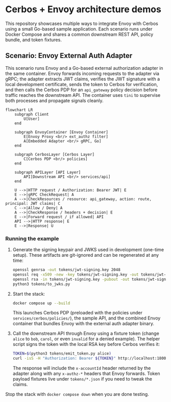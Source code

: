 # Cerbos + Envoy architecture demos

This repository showcases multiple ways to integrate Envoy with Cerbos using a small
Go-based sample application. Each scenario runs under Docker Compose and shares a
common downstream REST API, policy bundle, and token fixtures.

## Scenario: Envoy External Auth Adapter

This scenario runs Envoy and a Go-based external authorization adapter in the same container. Envoy forwards incoming requests to the adapter via gRPC; the adapter extracts JWT claims, verifies the JWT signature with a local development certificate, sends the token to Cerbos for verification, and then calls the Cerbos PDP for an `api_gateway` policy decision before traffic reaches the downstream API. The container uses `tini` to supervise both processes and propagate signals cleanly.

```mermaid
flowchart LR
    subgraph Client
        U[User]
    end

    subgraph EnvoyContainer [Envoy Container]
        E[Envoy Proxy <br/> ext_authz filter]
        A[Embedded Adapter <br/> gRPC, Go]
    end

    subgraph CerbosLayer [Cerbos Layer]
        C[Cerbos PDP <br/> policies]
    end

    subgraph APILayer [API Layer]
        API[Downstream API <br/> services/api]
    end

    U -->|HTTP request / Authorization: Bearer JWT| E
    E -->|gRPC CheckRequest| A
    A -->|CheckResources / resource: api_gateway, action: route, principal: JWT claims| C
    C -->|Allow / Deny| A
    A -->|CheckResponse / headers + decision| E
    E -->|Forward request / if allowed| API
    API -->|HTTP response| E
    E -->|Response| U
```

### Running the example

1. Generate the signing keypair and JWKS used in development (one-time setup). These artifacts are git-ignored and can be regenerated at any time:

   ```sh
   openssl genrsa -out tokens/jwt-signing.key 2048
   openssl req -x509 -new -key tokens/jwt-signing.key -out tokens/jwt-signing.crt -days 365 -subj "/CN=envoy-adapter"
   openssl rsa -in tokens/jwt-signing.key -pubout -out tokens/jwt-signing.pub.pem
   python3 tokens/to_jwks.py
   ```

2. Start the stack:

   ```sh
   docker compose up --build
   ```

   This launches Cerbos PDP (preloaded with the policies under `services/cerbos/policies/`), the sample API, and the combined Envoy container that bundles Envoy with the external auth adapter binary.

3. Call the downstream API through Envoy using a fixture token (change `alice` to `bob`, `carol`, or even `invalid` for a denied example). The helper script signs the token with the local RSA key before Cerbos verifies it:

   ```sh
   TOKEN=$(python3 tokens/emit_token.py alice)
   curl -isS -H "Authorization: Bearer ${TOKEN}" http://localhost:18000/api/documents
   ```

   The response will include the `x-accountId` header returned by the adapter along with any `x-authz-*` headers that Envoy forwards. Token payload fixtures live under `tokens/*.json` if you need to tweak the claims.

Stop the stack with `docker compose down` when you are done testing.

